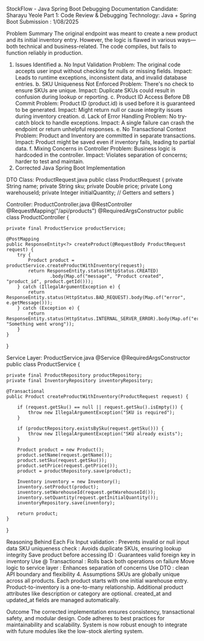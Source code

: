 StockFlow - Java Spring Boot Debugging Documentation
Candidate: Sharayu Yeole
Part 1: Code Review & Debugging
Technology: Java + Spring Boot
Submission : 1/08/2025 

Problem Summary
The original endpoint was meant to create a new product and its initial inventory entry. However, the logic is flawed in various ways—both technical and business-related. The code compiles, but fails to function reliably in production.

1. Issues Identified
a. No Input Validation
Problem: The original code accepts user input without checking for nulls or missing fields.
Impact: Leads to runtime exceptions, inconsistent data, and invalid database entries.
b. SKU Uniqueness Not Enforced
Problem: There's no check to ensure SKUs are unique.
Impact: Duplicate SKUs could result in confusion during lookup or reporting.
c. Product ID Access Before DB Commit
Problem: Product ID (product.id) is used before it is guaranteed to be generated.
Impact: Might return null or cause integrity issues during inventory creation.
d. Lack of Error Handling
Problem: No try-catch block to handle exceptions.
Impact: A single failure can crash the endpoint or return unhelpful responses.
e. No Transactional Context
Problem: Product and Inventory are committed in separate transactions.
Impact: Product might be saved even if inventory fails, leading to partial data.
f. Mixing Concerns in Controller
Problem: Business logic is hardcoded in the controller.
Impact: Violates separation of concerns; harder to test and maintain.
2. Corrected Java Spring Boot Implementation

DTO Class: ProductRequest.java
public class ProductRequest {
    private String name;
    private String sku;
    private Double price;
    private Long warehouseId;
    private Integer initialQuantity;
    // Getters and setters
}

Controller: ProductController.java
@RestController
@RequestMapping("/api/products")
@RequiredArgsConstructor
public class ProductController {

    private final ProductService productService;

    @PostMapping
    public ResponseEntity<?> createProduct(@RequestBody ProductRequest request) {
        try {
            Product product = productService.createProductWithInventory(request);
            return ResponseEntity.status(HttpStatus.CREATED)
                    .body(Map.of("message", "Product created", "product_id", product.getId()));
        } catch (IllegalArgumentException e) {
            return ResponseEntity.status(HttpStatus.BAD_REQUEST).body(Map.of("error", e.getMessage()));
        } catch (Exception e) {
            return ResponseEntity.status(HttpStatus.INTERNAL_SERVER_ERROR).body(Map.of("error", "Something went wrong"));
        }
    }
}

Service Layer: ProductService.java
@Service
@RequiredArgsConstructor
public class ProductService {

    private final ProductRepository productRepository;
    private final InventoryRepository inventoryRepository;

    @Transactional
    public Product createProductWithInventory(ProductRequest request) {

        if (request.getSku() == null || request.getSku().isEmpty()) {
            throw new IllegalArgumentException("SKU is required");
        }

        if (productRepository.existsBySku(request.getSku())) {
            throw new IllegalArgumentException("SKU already exists");
        }

        Product product = new Product();
        product.setName(request.getName());
        product.setSku(request.getSku());
        product.setPrice(request.getPrice());
        product = productRepository.save(product);

        Inventory inventory = new Inventory();
        inventory.setProduct(product);
        inventory.setWarehouseId(request.getWarehouseId());
        inventory.setQuantity(request.getInitialQuantity());
        inventoryRepository.save(inventory);

        return product;
    }
}

Reasoning Behind Each Fix
Input validation : Prevents invalid or null input data
SKU uniqueness check : Avoids duplicate SKUs, ensuring lookup integrity
Save product before accessing ID : Guarantees valid foreign key in inventory
Use @ Transactional : Rolls back both operations on failure 
Move logic to service layer : Enhances separation of concerns
Use DTO : clean API boundary and flexibility
 4. Assumptions
SKUs are globally unique across all products.
Each product starts with one initial warehouse entry.
Product-to-inventory is a one-to-many relationship.
Additional product attributes like description or category are optional.
created_at and updated_at fields are managed automatically.

Outcome
The corrected implementation ensures consistency, transactional safety, and modular design.
Code adheres to best practices for maintainability and scalability.
System is now robust enough to integrate with future modules like the low-stock alerting system.

